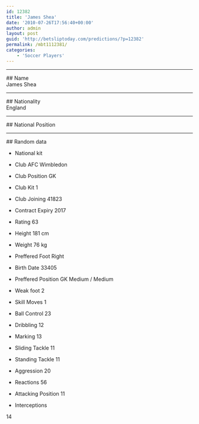 ```yaml
---
id: 12382
title: 'James Shea'
date: '2010-07-26T17:56:40+00:00'
author: admin
layout: post
guid: 'http://betsliptoday.com/predictions/?p=12382'
permalink: /mbt1112381/
categories:
    - 'Soccer Players'
---
```


- - - - - -

\## Name  
 James Shea

- - - - - -

\## Nationality  
 England

- - - - - -

\## National Position

- - - - - -

\## Random data

- National kit
- Club
 AFC Wimbledon

- Club Position
 GK

- Club Kit
 1

- Club Joining
 41823

- Contract Expiry
 2017

- Rating
 63

- Height
 181 cm

- Weight
 76 kg

- Preffered Foot
 Right

- Birth Date
 33405

- Preffered Position
 GK Medium / Medium

- Weak foot
 2

- Skill Moves
 1

- Ball Control
 23

- Dribbling
 12

- Marking
 13

- Sliding Tackle
 11

- Standing Tackle
 11

- Aggression
 20

- Reactions
 56

- Attacking Position
 11

- Interceptions

 14